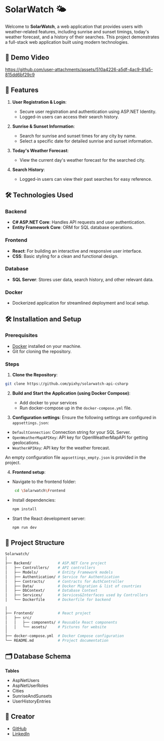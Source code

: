 # SolarWatch 🌤️

Welcome to **SolarWatch**, a web application that provides users with weather-related features, including sunrise and sunset timings, today's weather forecast, and a history of their searches. This project demonstrates a full-stack web application built using modern technologies.

## 🎥 Demo Video 

https://github.com/user-attachments/assets/510a4226-a5df-4ac9-81a5-815dd6bf29c9

## 🚀 Features

1. **User Registration & Login**:
    - Secure user registration and authentication using ASP.NET Identity.
    - Logged-in users can access their search history.

2. **Sunrise & Sunset Information**:
    - Search for sunrise and sunset times for any city by name.
    - Select a specific date for detailed sunrise and sunset information.

3. **Today's Weather Forecast**:
    - View the current day's weather forecast for the searched city.

4. **Search History**:
    - Logged-in users can view their past searches for easy reference.

## 🛠️ Technologies Used

### Backend
- **C# ASP.NET Core**: Handles API requests and user authentication.
- **Entity Framework Core**: ORM for SQL database operations.

### Frontend
- **React**: For building an interactive and responsive user interface.
- **CSS**: Basic styling for a clean and functional design.

### Database
- **SQL Server**: Stores user data, search history, and other relevant data.

### Docker
- Dockerized application for streamlined deployment and local setup.

## 🛠️ Installation and Setup

### Prerequisites
- [Docker](https://www.docker.com/) installed on your machine.
- Git for cloning the repository.

### Steps
1. **Clone the Repository**:
```bash
git clone https://github.com/pixhy/solarwatch-api-csharp
```
2. **Build and Start the Application (using Docker Compose)**:
   - Add docker to your services
   - Run docker-compose up in the `docker-compose.yml` file.

3. **Configuration settings**: Ensure the following settings are configured in `appsettings.json`:

- `DefaultConnection`: Connection string for your SQL Server.
- `OpenWeatherMapAPIKey`: API key for OpenWeatherMapAPI for getting geolocations.
- `WeatherAPIKey`: API key for the weather forecast.

An empty configuration file `appsettings_empty.json` is provided in the project.

4. **Frontend setup**:
- Navigate to the frontend folder:
  ```bash
   cd \Solarwatch\Frontend
  ```
- Install dependencies:
  ```bash
  npm install
  ```
- Start the React development server:
  ```bash
  npm run dev
  ```

## 📂 Project Structure

```bash
Solarwatch/
│
├── Backend/            # ASP.NET Core project
│   ├── Controllers/    # API controllers
│   ├── Models/         # Entity Framework models
│   ├── Authentication/ # Service for Authentication
│   ├── Contracts/      # Contracts for AuthController
│   ├── Data/           # Docker Migration & list of countries
│   ├── DbContext/      # Database Context
│   ├── Services/       # Services&Interfaces used by Controllers
│   └── Dockerfile      # Dockerfile for backend

│
├── Frontend/           # React project
│   ├── src/
│   │   ├── components/ # Reusable React components
│   │   └── assets/     # Pictures for website
│
├── docker-compose.yml  # Docker Compose configuration
└── README.md           # Project documentation

```

## 🗂️ Database Schema
**Tables**
- AspNetUsers
- AspNetUserRoles
- Cities
- SunriseAndSunsets
- UserHistoryEntries

## 👥 Creator
- [GitHub](https://github.com/pixhy)
- [LinkedIn](https://www.linkedin.com/in/tunde-bak)
